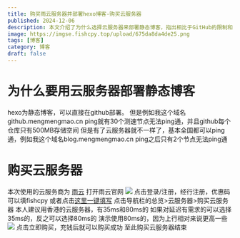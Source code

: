 ```yaml
---
title: 购买雨云服务器并部署hexo博客-购买云服务器
published: 2024-12-06
description: 本文介绍了为什么选择云服务器来部署静态博客，指出相比于GitHub的限制和网络不稳定，云服务器具有更好的全国访问稳定性和更大存储空间。并详细讲解了如何在雨云云服务平台购买适合的云服务器。
image: https://imgse.fishcpy.top/upload/675da8da4de25.png
tags: [博客]
category: 博客
draft: false
---
```

# 为什么要用云服务器部署静态博客

hexo为静态博客，可以直接在github部署。 但是例如我这个域名github.mengmengmao.cn ping就有30个测速节点无法ping通，并且github每个仓库只有500MB存储空间 但是有了云服务器就不一样了，基本全国都可以ping通，例如我这个域名blog.mengmengmao.cn ping之后只有2个节点无法ping通

# 购买云服务器

本次使用的云服务商为 [雨云](https://www.rainyun.com/home) 打开雨云官网 ![](https://blogpng.fishcpy.top/mengmengmao/2024/12/06/6752d64e51d1c.png) 点击登录/注册，经行注册，优惠码可以填fishcpy 或者点击[这里一键填写](https://www.rainyun.com/mmm_) 点击导航栏的总览>云服务器>购买云服务器 本人建议用香港的云服务器，有35ms和80ms的 如果对延迟有需求的可以选择35ms的，反之可以选择80ms的 演示使用80ms的，因为上行相对来说更高一些 ![](https://blogpng.mengmengmao.cn/mengmengmao/2024/12/06/6752d80303d56.png) 点击立即购买，充钱后就可以购买成功 至此购买云服务器结束